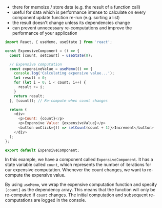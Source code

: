 - there for memoize / store data (e.g. the result of a function call)
- useful for data which is performance intense to calculate on every component update function re-run (e.g. sorting a list)
- the result doesn't change unless its dependencies change
- can prevent unnecessary re-computations and improve the performance of your application

```js
import React, { useMemo, useState } from 'react';

const ExpensiveComponent = () => {
  const [count, setCount] = useState(0);

  // Expensive computation
  const expensiveValue = useMemo(() => {
    console.log('Calculating expensive value...');
    let result = 0;
    for (let i = 0; i < count; i++) {
      result += i;
    }
    return result;
  }, [count]); // Re-compute when count changes

  return (
    <div>
      <p>Count: {count}</p>
      <p>Expensive Value: {expensiveValue}</p>
      <button onClick={() => setCount(count + 1)}>Increment</button>
    </div>
  );
};

export default ExpensiveComponent;

```

In this example, we have a component called `ExpensiveComponent`. It has a state variable called `count`, which represents the number of iterations for our expensive computation. Whenever the count changes, we want to re-compute the expensive value.

By using `useMemo`, we wrap the expensive computation function and specify `[count]` as the dependency array. This means that the function will only be re-computed if `count` changes. The initial computation and subsequent re-computations are logged in the console.